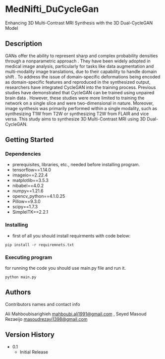 # MedNifti_DuCycleGan
Enhancing 3D Multi-Contrast MRI Synthesis with the 3D Dual-CycleGAN Model
## Description

GANs offer the ability to represent sharp and complex probability densities through a nonparametric approach . They have been widely adopted in medical image analysis, particularly for tasks like data augmentation and multi-modality image translations, due to their capability to handle domain shift . To address the issue of domain-specific deformations being encoded as domain-specific features and reproduced in the synthesized output, researchers have integrated CycleGAN into the training process. Previous studies have demonstrated that CycleGAN can be trained using unpaired brain data . However, these studies were more limited to training the network on a single slice and were two-dimensional in nature. Moreover, image synthesis was primarily performed within a single modality, such as synthesizing T1W from T2W or synthesizing T2W from FLAIR and vice versa. This study aims to synthesize 3D Multi-Contrast MRI using 3D Dual-CycleGAN.
## Getting Started

### Dependencies
* prerequisites, libraries, etc., needed before installing program.
* tensorflow==1.14.0
* imageio==2.22.4
* matplotlib==3.5.3
* nibabel==4.0.2
* numpy==1.21.6
* opencv_python==4.1.0.25
* Pillow==9.3.0
* scipy==1.7.3
* SimpleITK==2.2.1

### Installing

* first of all you should install requirments with code below:
```
pip install -r requiremnets.txt
```


### Executing program
for running the code you should use main.py file and run it.
```
python main.py
```

## Authors

Contributors names and contact info

Ali Mahboubisarighieh
mahboubi.ali1991@gmail.com
,
Seyed Masoud Rezaeijo
masoudrezayi1398@gmail.com

## Version History

* 0.1
    * Initial Release


